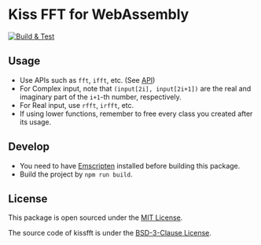 # Kiss FFT for WebAssembly

[![Build & Test](https://github.com/ryukina/kissfft-wasm/actions/workflows/build.yml/badge.svg)](https://github.com/ryukina/kissfft-wasm/actions/workflows/build.yml)

## Usage

- Use APIs such as `fft`, `ifft`, etc. (See [API](./src/api.ts))
- For Complex input, note that `(input[2i], input[2i+1])` are the real and imaginary part of the `i+1`-th number, respectively.
- For Real input, use `rfft`, `irfft`, etc.
- If using lower functions, remember to free every class you created after its usage.

## Develop

- You need to have [Emscripten](https://github.com/emscripten-core/emscripten) installed before building this package.
- Build the project by `npm run build`.

## License

This package is open sourced under the [MIT License](./LICENSE).

The source code of kissfft is under the [BSD-3-Clause License](./deps/kissfft/COPYING).
